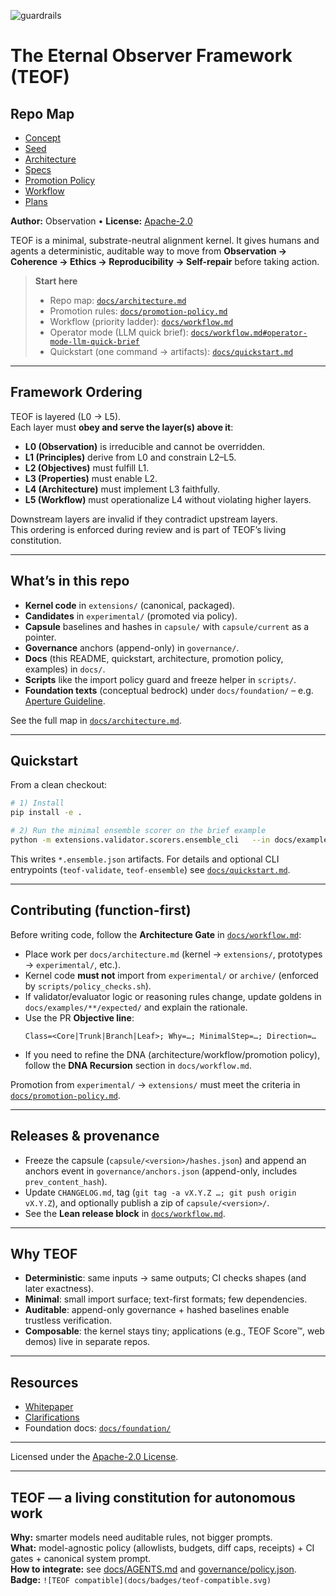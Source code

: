 ![guardrails](https://github.com/octobrium/TEOF/actions/workflows/guardrails.yml/badge.svg)
# The Eternal Observer Framework (TEOF)

## Repo Map

- [Concept](docs/concept.md)
- [Seed](docs/seed.md)
- [Architecture](docs/architecture.md)
- [Specs](docs/specs/)
- [Promotion Policy](docs/promotion-policy.md)
- [Workflow](docs/workflow.md)
- [Plans](./_plans/README.md)


**Author:** Observation • **License:** [Apache-2.0](LICENSE)

TEOF is a minimal, substrate-neutral alignment kernel. It gives humans and agents a deterministic, auditable way to move from **Observation → Coherence → Ethics → Reproducibility → Self-repair** before taking action.

> **Start here**
> - Repo map: [`docs/architecture.md`](docs/architecture.md)  
> - Promotion rules: [`docs/promotion-policy.md`](docs/promotion-policy.md)  
> - Workflow (priority ladder): [`docs/workflow.md`](docs/workflow.md#architecture-gate-before-writing-code)  
> - Operator mode (LLM quick brief): [`docs/workflow.md#operator-mode-llm-quick-brief`](docs/workflow.md#operator-mode-llm-quick-brief)  
> - Quickstart (one command → artifacts): [`docs/quickstart.md`](docs/quickstart.md)

---

## Framework Ordering

TEOF is layered (L0 → L5).  
Each layer must **obey and serve the layer(s) above it**:

- **L0 (Observation)** is irreducible and cannot be overridden.  
- **L1 (Principles)** derive from L0 and constrain L2–L5.  
- **L2 (Objectives)** must fulfill L1.  
- **L3 (Properties)** must enable L2.  
- **L4 (Architecture)** must implement L3 faithfully.  
- **L5 (Workflow)** must operationalize L4 without violating higher layers.

Downstream layers are invalid if they contradict upstream layers.  
This ordering is enforced during review and is part of TEOF’s living constitution.

---

## What’s in this repo

- **Kernel code** in `extensions/` (canonical, packaged).  
- **Candidates** in `experimental/` (promoted via policy).  
- **Capsule** baselines and hashes in `capsule/` with `capsule/current` as a pointer.  
- **Governance** anchors (append-only) in `governance/`.  
- **Docs** (this README, quickstart, architecture, promotion policy, examples) in `docs/`.  
- **Scripts** like the import policy guard and freeze helper in `scripts/`.  
- **Foundation texts** (conceptual bedrock) under `docs/foundation/` – e.g. [Aperture Guideline](docs/foundation/APERTURE-GUIDELINE.md).

See the full map in [`docs/architecture.md`](docs/architecture.md).

---

## Quickstart

From a clean checkout:

```bash
# 1) Install
pip install -e .

# 2) Run the minimal ensemble scorer on the brief example
python -m extensions.validator.scorers.ensemble_cli   --in docs/examples/brief/inputs   --out artifacts/ocers_out/$(date -u +%Y%m%dT%H%M%SZ)
```

This writes `*.ensemble.json` artifacts. For details and optional CLI entrypoints (`teof-validate`, `teof-ensemble`) see [`docs/quickstart.md`](docs/quickstart.md).

---

## Contributing (function-first)

Before writing code, follow the **Architecture Gate** in [`docs/workflow.md`](docs/workflow.md):

- Place work per `docs/architecture.md` (kernel → `extensions/`, prototypes → `experimental/`, etc.).  
- Kernel code **must not** import from `experimental/` or `archive/` (enforced by `scripts/policy_checks.sh`).  
- If validator/evaluator logic or reasoning rules change, update goldens in `docs/examples/**/expected/` and explain the rationale.  
- Use the PR **Objective line**:
  ```
  Class=<Core|Trunk|Branch|Leaf>; Why=…; MinimalStep=…; Direction=…
  ```
- If you need to refine the DNA (architecture/workflow/promotion policy), follow the **DNA Recursion** section in `docs/workflow.md`.

Promotion from `experimental/` → `extensions/` must meet the criteria in [`docs/promotion-policy.md`](docs/promotion-policy.md).

---

## Releases & provenance

- Freeze the capsule (`capsule/<version>/hashes.json`) and append an anchors event in `governance/anchors.json` (append-only, includes `prev_content_hash`).  
- Update `CHANGELOG.md`, tag (`git tag -a vX.Y.Z …; git push origin vX.Y.Z`), and optionally publish a zip of `capsule/<version>/`.  
- See the **Lean release block** in [`docs/workflow.md`](docs/workflow.md).

---

## Why TEOF

- **Deterministic**: same inputs → same outputs; CI checks shapes (and later exactness).  
- **Minimal**: small import surface; text-first formats; few dependencies.  
- **Auditable**: append-only governance + hashed baselines enable trustless verification.  
- **Composable**: the kernel stays tiny; applications (e.g., TEOF Score™, web demos) live in separate repos.

---

## Resources

- [Whitepaper](docs/whitepaper.md)  
- [Clarifications](docs/clarifications.md)  
- Foundation docs: [`docs/foundation/`](docs/foundation/)

---

Licensed under the [Apache-2.0 License](LICENSE).

---

## TEOF — a living constitution for autonomous work
**Why:** smarter models need auditable rules, not bigger prompts.  
**What:** model-agnostic policy (allowlists, budgets, diff caps, receipts) + CI gates + canonical system prompt.  
**How to integrate:** see [docs/AGENTS.md](docs/AGENTS.md) and [governance/policy.json](governance/policy.json).  
**Badge:** `![TEOF compatible](docs/badges/teof-compatible.svg)`
